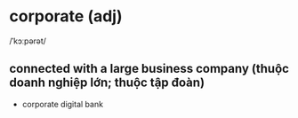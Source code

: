 # corporate (adj)

/ˈkɔːpərət/

## connected with a large business company (thuộc doanh nghiệp lớn; thuộc tập đoàn)

- corporate digital bank